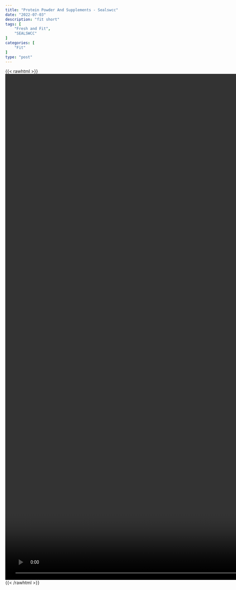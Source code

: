 ```yaml
---
title: "Protein Powder And Supplements - Sealswcc"
date: "2022-07-03"
description: "fit short"
tags: [
    "Fresh and Fit",
    "SEALSWCC"
]
categories: [
    "Fit"
]
type: "post"
---
```

{{< rawhtml >}}
    <video style="height:40vh;width:auto" overflow="hidden" controls>
        <source src="https://lectures.dev00ps.com/Fit/PODCAST%20Episode%2032%20%7C%20Fitness%20Series%20-%20Protein%20Powders%20and%20Supplements%20%7C%20SEALSWCC.COM.mp4" type="video/mp4"> 
    </video>
{{< /rawhtml >}}

